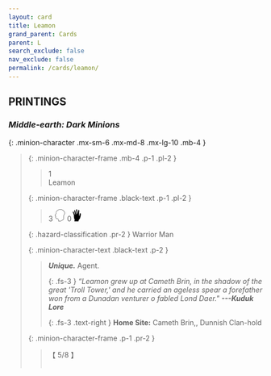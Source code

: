 ```yaml
---
layout: card
title: Leamon
grand_parent: Cards
parent: L
search_exclude: false
nav_exclude: false
permalink: /cards/leamon/
---
```


## PRINTINGS


### _Middle-earth: Dark Minions_

{: .minion-character .mx-sm-6 .mx-md-8 .mx-lg-10 .mb-4 }
> {: .minion-character-frame .mb-4 .p-1 .pl-2 }
> > <div class="hazard-mp">1</div>
> > <div class="card-name">Leamon</div>
>
> {: .minion-character-frame .black-text .p-1 .pl-2 }
> > 3 ![](/assets/images/mind.svg) 0![](/assets/images/di.svg)
>
> {: .hazard-classification .pr-2 }
> Warrior Man
>
> {: .minion-character-text .black-text .p-2 }
> > _**Unique.**_ Agent. 
> > 
> > {: .fs-3 } 
> > _“Leamon grew up at Cameth Brin, in the shadow of the great 'Troll Tower,' and he carried an ageless spear a forefather won from a Dunadan venturer o fabled Lond Daer."_ ***---&#65279;Kuduk Lore***  
> > 
> > {: .fs-3 .text-right } 
> > **Home Site:** Cameth Brin,, Dunnish Clan-hold 
>
> {: .minion-character-frame .p-1 .pr-2 }
> > <div class="card-shield">【 5/8 】</div>
> > <div class="card-corruption-white">&nbsp;</div>
